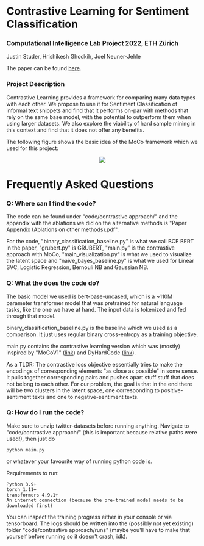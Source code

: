 # Contrastive Learning for Sentiment Classification
### Computational Intelligence Lab Project 2022, ETH Zürich
Justin Studer, Hrishikesh Ghodkih, Joel Neuner-Jehle

The paper can be found [here](https://github.com/jstuder3/cil_taskforce/blob/main/Sentiment_Paper.pdf).

### Project Description

Contrastive Learning provides a framework for comparing many data types with each other. We propose to use it for Sentiment Classification of informal text snippets and find that it performs on-par with methods that rely on the same base model, with the potential to outperform them when using larger datasets. We also explore the viability of hard sample mining in this context and find that it does not offer any benefits.

The following figure shows the basic idea of the MoCo framework which we used for this project:

<p align="center">
  <img src="https://github.com/jstuder3/cil_taskforce/assets/87820315/a6980a29-87cd-485a-af02-6e441a7fcd99" />
</p>


# Frequently Asked Questions

### Q: Where can I find the code?

The code can be found under "code/contrastive approach/" and the appendix with the ablations we did on the alternative methods is "Paper Appendix (Ablations on other methods).pdf".

For the code, "binary_classification_baseline.py" is what we call BCE BERT in the paper, "grubert.py" is GRUBERT, "main.py" is the contrastive approach with MoCo, "main_visualization.py" is what we used to visualize the latent space and "naive_bayes_baseline.py" is what we used for Linear SVC, Logistic Regression, Bernouli NB and Gaussian NB.

### Q: What the does the code do?

The basic model we used is bert-base-uncased, which is a ~110M parameter transformer model that was pretrained for natural language tasks, like the one we have at hand. The input data is tokenized and fed through that model.

binary_classification_baseline.py is the baseline which we used as a comparison. It just uses regular binary cross-entropy as a training objective.

main.py contains the contrastive learning version which was (mostly) inspired by "MoCoV1" ([link](https://openaccess.thecvf.com/content_CVPR_2020/papers/He_Momentum_Contrast_for_Unsupervised_Visual_Representation_Learning_CVPR_2020_paper.pdf)) and DyHardCode ([link](https://openreview.net/pdf?id=eiAkrltBTh4)).

As a TLDR: The contrastive loss objective essentially tries to make the encodings of corresponding elements "as close as possible" in some sense. It pulls together corresponding pairs and pushes apart stuff stuff that does not belong to each other. For our problem, the goal is that in the end there will be two clusters in the latent space, one corresponding to positive-sentiment texts and one to negative-sentiment texts.

### Q: How do I run the code?

Make sure to unzip twitter-datasets before running anything. Navigate to "code/contrastive approach/" (this is important because relative paths were used!), then just do

    python main.py
    
or whatever your favourite way of running python code is.

Requirements to run:

    Python 3.9+
    torch 1.11+
    transformers 4.9.1+
    An internet connection (because the pre-trained model needs to be downloaded first)
    
You can inspect the training progress either in your console or via tensorboard. The logs should be written into the (possibly not yet existing) folder "code/contrastive approach/runs" (maybe you'll have to make that yourself before running so it doesn't crash, idk).
